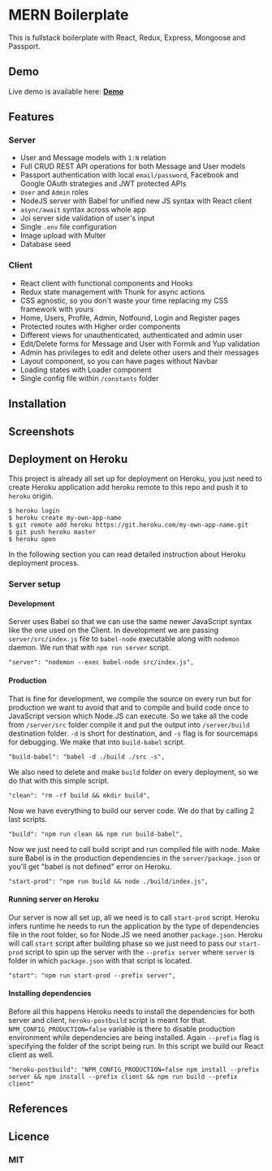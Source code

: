 # MERN Boilerplate

This is fullstack boilerplate with React, Redux, Express, Mongoose and Passport.

## Demo

Live demo is available here: **[Demo](https://mern-boilerplate-demo.herokuapp.com/)**

## Features

### Server

- User and Message models with `1:N` relation
- Full CRUD REST API operations for both Message and User models
- Passport authentication with local `email/password`, Facebook and Google OAuth strategies and JWT protected APIs
- `User` and `Admin` roles
- NodeJS server with Babel for unified new JS syntax with React client
- `async/await` syntax across whole app
- Joi server side validation of user's input
- Single `.env` file configuration
- Image upload with Multer
- Database seed

### Client

- React client with functional components and Hooks
- Redux state management with Thunk for async actions
- CSS agnostic, so you don't waste your time replacing my CSS framework with yours
- Home, Users, Profile, Admin, Notfound, Login and Register pages
- Protected routes with Higher order components
- Different views for unauthenticated, authenticated and admin user
- Edit/Delete forms for Message and User with Formik and Yup validation
- Admin has privileges to edit and delete other users and their messages
- Layout component, so you can have pages without Navbar
- Loading states with Loader component
- Single config file within `/constants` folder

## Installation

## Screenshots

## Deployment on Heroku

This project is already all set up for deployment on Heroku, you just need to create Heroku application add heroku remote to this repo and push it to `heroku` origin.

```
$ heroku login
$ heroku create my-own-app-name
$ git remote add heroku https://git.heroku.com/my-own-app-name.git
$ git push heroku master
$ heroku open
```

In the following section you can read detailed instruction about Heroku deployment process.

### Server setup

#### Development

Server uses Babel so that we can use the same newer JavaScript syntax like the one used on the Client. In development we are passing `server/src/index.js` file to `babel-node` executable along with `nodemon` daemon. We run that with `npm run server` script.

```
"server": "nodemon --exec babel-node src/index.js",
```

#### Production

That is fine for development, we compile the source on every run but for production we want to avoid that and to compile and build code once to JavaScript version which Node.JS can execute. So we take all the code from `/server/src` folder compile it and put the output into `/server/build` destination folder. `-d` is short for destination, and `-s` flag is for sourcemaps for debugging. We make that into `build-babel` script.

```
"build-babel": "babel -d ./build ./src -s",
```

We also need to delete and make `build` folder on every deployment, so we do that with this simple script.

```
"clean": "rm -rf build && mkdir build",
```

Now we have everything to build our server code. We do that by calling 2 last scripts.

```
"build": "npm run clean && npm run build-babel",
```

Now we just need to call build script and run compiled file with node. Make sure Babel is in the production dependencies in the `server/package.json` or you'll get "babel is not defined" error on Heroku.

```
"start-prod": "npm run build && node ./build/index.js",
```

#### Running server on Heroku

Our server is now all set up, all we need is to call `start-prod` script. Heroku infers runtime he needs to run the application by the type of dependencies file in the root folder, so for Node.JS we need another `package.json`. Heroku will call `start` script after building phase so we just need to pass our `start-prod` script to spin up the server with the `--prefix server` where `server` is folder in which `package.json` with that script is located.

```
"start": "npm run start-prod --prefix server",
```

#### Installing dependencies

Before all this happens Heroku needs to install the dependencies for both server and client, `heroku-postbuild` script is meant for that. `NPM_CONFIG_PRODUCTION=false` variable is there to disable production environment while dependencies are being installed. Again `--prefix` flag is specifying the folder of the script being run. In this script we build our React client as well.

```
"heroku-postbuild": "NPM_CONFIG_PRODUCTION=false npm install --prefix server && npm install --prefix client && npm run build --prefix client"
```

## References

## Licence

### MIT
